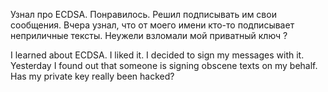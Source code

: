 Узнал про ECDSA. Понравилось. Решил подписывать им свои сообщения. Вчера узнал, что от моего имени кто-то подписывает неприличные тексты. Неужели взломали мой приватный ключ ?

I learned about ECDSA. I liked it. I decided to sign my messages with it. Yesterday I found out that someone is signing obscene texts on my behalf. Has my private key really been hacked?
